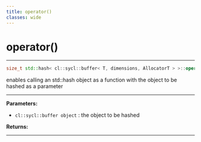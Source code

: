 ```yaml
---
title: operator()
classes: wide
---
```

# operator()

---

```cpp
size_t std::hash< cl::sycl::buffer< T, dimensions, AllocatorT > >::operator()(const cl::sycl::buffer< T, dimensions, AllocatorT > &object) const
```


enables calling an std::hash object as a function with the object to be hashed as a parameter 


---
**Parameters:**

 - `cl::sycl::buffer object`
: the object to be hashed 

**Returns:** 

---
